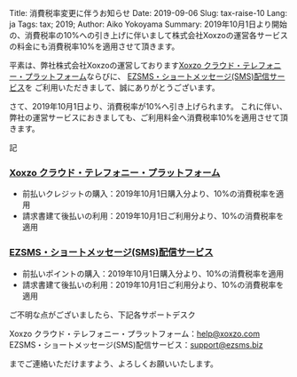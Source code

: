 Title: 消費税率変更に伴うお知らせ
Date: 2019-09-06
Slug: tax-raise-10
Lang: ja
Tags: tax; 2019;
Author: Aiko Yokoyama
Summary: 2019年10月1日より開始の、消費税率の10%への引き上げに伴いまして株式会社Xoxzoの運営各サービスの料金にも消費税率10%を適用させて頂きます。

平素は、弊社株式会社Xoxzoの運営しております[Xoxzo クラウド・テレフォニー・プラットフォーム](https://www.xoxzo.com/ja/)ならびに、
[EZSMS・ショートメッセージ(SMS)配信サービス](https://www.ezsms.biz/ja/)を
ご利用いただきまして、誠にありがとうございます。

さて、2019年10月1日より、消費税率が10%へ引き上げられます。
これに伴い、弊社の運営サービスにおきましても、ご利用料金へ消費税率10%を適用させて頂きます。

記

### [Xoxzo クラウド・テレフォニー・プラットフォーム](https://www.xoxzo.com/ja/)
   - 前払いクレジットの購入：2019年10月1日購入分より、10%の消費税率を適用
   - 請求書建て後払いの利用：2019年10月1日ご利用分より、10%の消費税率を適用

### [EZSMS・ショートメッセージ(SMS)配信サービス](https://www.ezsms.biz/ja/) 
   - 前払いポイントの購入：2019年10月1日購入分より、10%の消費税率を適用
   - 請求書建て後払いの利用：2019年10月1日ご利用分より、10%の消費税率を適用

ご不明な点がございましたら、下記各サポートデスク　

Xoxzo クラウド・テレフォニー・プラットフォーム：help@xoxzo.com 
EZSMS・ショートメッセージ(SMS)配信サービス：support@ezsms.biz

までご連絡いただけますよう、よろしくお願いいたします。

